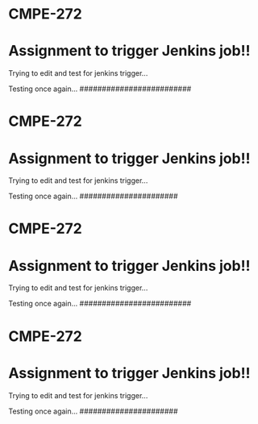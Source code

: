 # CMPE-272

# Assignment to trigger Jenkins job!!

Trying to edit and test for jenkins trigger...

Testing once again...
#########################



# CMPE-272

# Assignment to trigger Jenkins job!!

Trying to edit and test for jenkins trigger...

Testing once again...
######################


# CMPE-272

# Assignment to trigger Jenkins job!!

Trying to edit and test for jenkins trigger...

Testing once again...
#########################



# CMPE-272

# Assignment to trigger Jenkins job!!

Trying to edit and test for jenkins trigger...

Testing once again...
######################



